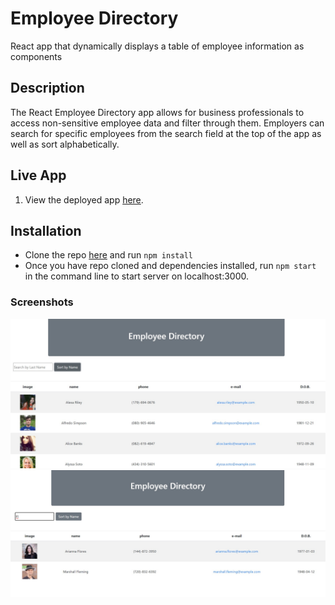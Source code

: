 # Employee Directory
React app that dynamically displays a table of employee information as components
  
## Description
The React Employee Directory app allows for business professionals to access non-sensitive employee data and filter through them. Employers can search for specific employees from the search field at the top of the app as well as sort alphabetically.

## Live App
1. View the deployed app [here](https://hhutku.github.io/employeeDirectory/).

## Installation
* Clone the repo [here](https://github.com/hhutku/employeeDirectory) and run  ```npm install```
* Once you have repo cloned and dependencies installed, run  ```npm start``` in the command line to start server on localhost:3000.

### Screenshots
![Sorting By Alphabet](./images/sort.jpg)
![Searching by Last Name](./images/filter.jpg)





